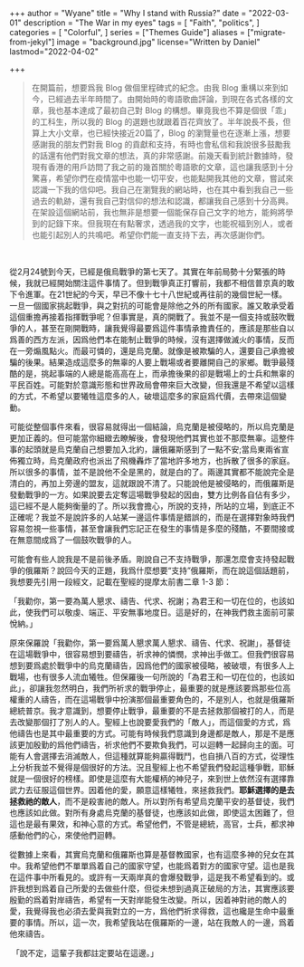 +++
author = "Wyane"
title = "Why I stand with Russia?"
date = "2022-03-01"
description = "The War in my eyes"
tags = [
    "Faith",
    "politics",
]
categories = [
    "Colorful",
]
series = ["Themes Guide"]
aliases = ["migrate-from-jekyl"]
image = "background.jpg"
license="Written by Daniel"
lastmod="2022-04-02"

+++

>   在開篇前，想要爲我 Blog 做個里程碑式的紀念。由我 Blog 重構以來到如今，已經過去半年時間了。由開始時的粵語歌曲評論，到現在各式各樣的文章，我也基本達成了最初自己對 Blog 的構想。畢竟我也不算是個很「乖」的工科生，所以我的 Blog 的選題也就跟着百花齊放了。半年說長不長，但算上大小文章，也已經快接近20篇了，Blog 的瀏覽量也在逐漸上漲，想要感謝我的朋友們對我 Blog 的貢獻和支持，有時也會私信和我說很多鼓勵我的話還有他們對我文章的想法，真的非常感謝。前幾天看到統計數據時，發現有香港的用戶訪問了我之前的幾首關於粵語歌的文章，這也讓我感到十分驚喜，希望你們在疫情當中也能一切平安，也能點開我其他的文章，嘗試來認識一下我的信仰吧。我自己在瀏覽我的網站時，也在其中看到我自己一些過去的軌跡，還有我自己對信仰的想法和認識，都讓我自己感到十分高興。在架設這個網站前，我也無非是想要一個能保存自己文字的地方，能夠將學到的記錄下來。但我現在有點奢求，透過我的文字，也能祝福到別人，或者也能引起別人的共鳴吧。希望你們能一直支持下去，再次感謝你們。

​    

​    從2月24號到今天，已經是俄烏戰爭的第七天了。其實在年前局勢十分緊張的時候，我就已經開始關注這件事情了。但到戰爭真正打響前，我都不相信普京真的敢下令進軍。在21世紀的今天，早已不像十七十八世紀或再往前的幾個世紀一樣。一旦一個國家挑起戰爭，與之對抗的可能會是除他之外的所有國家。誰又敢承受着這個重擔再接着指揮戰爭呢？但事實是，真的開戰了。我並不是一個支持或鼓吹戰爭的人，甚至在剛開戰時，讓我覺得最要爲這件事情承擔責任的，應該是那些自以爲善的西方左派，因爲他們本在能制止戰爭的時候，沒有選擇做滅火的事情，反而在一旁煽風點火。而最可憐的，還是烏克蘭。就像是被欺騙的人，還要自己承擔被騙的後果。結果造成這麼多的無辜的人要上戰場或者要離開自己的家鄉。戰爭最殘酷的是，挑起事端的人總是能高高在上，而承擔後果的卻是戰場上的士兵和無辜的平民百姓。可能對於意識形態和世界政局會帶來巨大改變，但我還是不希望以這樣的方式，不希望以要犧牲這麼多的人，破壞這麼多的家庭爲代價，去帶來這個變動。

​    可能從整個事件來看，很容易就得出一個結論，烏克蘭是被侵略的，所以烏克蘭是更加正義的。但可能當你細緻去瞭解後，會發現他們其實也並不那麼無辜。這整件事的起頭就是烏克蘭自己想要加入北約，讓俄羅斯感到了一點不安;當烏東兩省宣佈獨立時，烏克蘭政府也派出了飛機轟炸了當地許多地方，也拆散了很多的家庭。所以很多的事情，並不是說他不全是黑的，就是白的了。兩邊其實都不能說完全是清白的，再加上旁邊的盟友，這就跟說不清了。只能說他是被侵略的，而俄羅斯是發動戰爭的一方。如果說要去定奪這場戰爭發起的因由，雙方比例各自佔有多少，這已經不是人能夠衡量的了。所以我會擔心，所說的支持，所站的立場，到底正不正確呢？我並不是說許多的人站某一邊這件事情是錯誤的，而是在選擇對象時我們容易忽視一些事情，甚至會讓我們忘記正在發生的事情是多麼的殘酷，不要間接或在無意間成爲了一個鼓吹戰爭的人。

​    可能會有些人說我是不是前後矛盾。剛說自己不支持戰爭，那還怎麼會支持發起戰爭的俄羅斯？說回今天的正題，我爲什麼想要“支持”俄羅斯，而在說這個話題前，我想要先引用一段經文，記載在聖經的提摩太前書二章 1-3 節：

   「我勸你，第一要為萬人懇求、禱告、代求、祝謝；為君王和一切在位的，也該如此，使我們可以敬虔、端正、平安無事地度日。這是好的，在神我們救主面前可蒙悅納。」

原來保羅說「我勸你，第一要爲萬人懇求萬人懇求、禱告、代求、祝謝」，基督徒在這場戰爭中，很容易想到要禱告，祈求神的憐憫，求神出手做工。但我們很容易想到要爲處於戰爭中的烏克蘭禱告，因爲他們的國家被侵略，被破壞，有很多人上戰場，也有很多人流血犧牲。但保羅後一句所說的「為君王和一切在位的，也該如此」，卻讓我忽然明白，我們所祈求的戰爭停止，最重要的就是應該要爲那些位高權重的人禱告，而在這場戰爭中扮演那個最重要角色的，不是別人，也就是俄羅斯總統普京。我才意識到，想要停止戰爭，最重要的不是去拯救那個被打的人，而是去改變那個打了別人的人。聖經上也說要愛我們的「敵人」，而這個愛的方式，爲他禱告也是其中最重要的方式。可能有時候我們意識到身邊都是敵人，那是不是應該更加殷勤的爲他們禱告，祈求他們不要欺負我們，可以迴轉一起歸向主的面。可能有人會選擇去消滅敵人，但這種就算能夠贏得戰鬥，也自損八百的方式，從理性上分析我並不覺得是個很好的方法。況且聖經上也不希望我們發起這種爭戰，耶穌就是一個很好的榜樣。即使是這麼有大能權柄的神兒子，來到世上依然沒有選擇靠武力去征服這個世界。因着他的愛，願意這樣犧牲，來拯救我們。**耶穌選擇的是去拯救祂的敵人**，而不是殺害祂的敵人。所以對所有希望烏克蘭平安的基督徒，我們也應該如此做。對所有身處烏克蘭的基督徒，也應該如此做，即使這太困難了，但這也是最有果效，和神心意的方式。希望他們，不管是總統，高官，士兵，都求神感動他們的心，來使他們迴轉。

​    從數據上來看，其實烏克蘭和俄羅斯也算是基督教國家，也有這麼多神的兒女在其中。我希望他們不單單爲着自己的國家守望，也能爲着對方的國家守望。這也是我在這件事中所看見的。或許有一天兩岸真的會爆發戰爭，這是我不希望看到的。或許我想到爲着自己所愛的去做些什麼，但從未想到過真正破局的方法，其實應該要殷勤的爲着對岸禱告，希望有一天對岸能發生改變。所以，因着神對祂的敵人的愛，我覺得我也必須去愛與我對立的一方，爲他們祈求得救，這也纔是生命中最重要的事情。所以，這一次，我希望我站在俄羅斯的一邊，站在我敵人的一邊，爲着他來禱告。

​    「說不定，這輩子我都註定要站在這邊。」

​    

​    

​    
